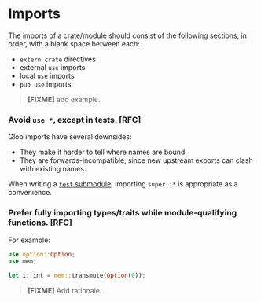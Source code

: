# Imports

The imports of a crate/module should consist of the following
sections, in order, with a blank space between each:

* `extern crate` directives
* external `use` imports
* local `use` imports
* `pub use` imports

> **[FIXME]** add example.

### Avoid `use *`, except in tests. [RFC]

Glob imports have several downsides:
* They make it harder to tell where names are bound.
* They are forwards-incompatible, since new upstream exports can clash
  with existing names.

When writing a [`test` submodule](../testing/README.md), importing `super::*` is appropriate
as a convenience.

### Prefer fully importing types/traits while module-qualifying functions. [RFC]

For example:

```rust
use option::Option;
use mem;

let i: int = mem::transmute(Option(0));
```

> **[FIXME]** Add rationale.
